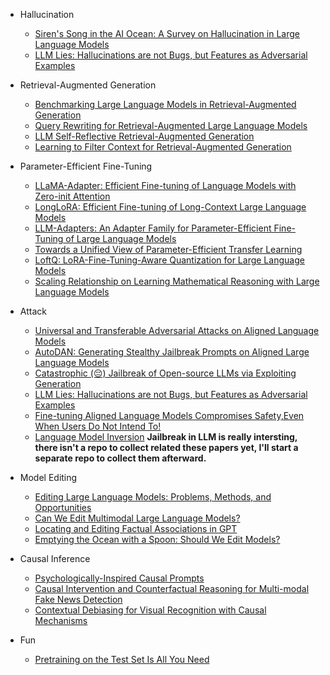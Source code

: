 - Hallucination
  - [Siren's Song in the AI Ocean: A Survey on Hallucination in Large Language Models](https://arxiv.org/pdf/2309.01219.pdf)
  - [LLM Lies: Hallucinations are not Bugs, but Features as Adversarial Examples](https://arxiv.org/pdf/2310.01469.pdf)

- Retrieval-Augmented Generation
  - [Benchmarking Large Language Models in Retrieval-Augmented Generation](https://arxiv.org/pdf/2309.01431.pdf)
  - [Query Rewriting for Retrieval-Augmented Large Language Models](https://arxiv.org/pdf/2305.14283.pdf)
  - [LLM Self-Reflective Retrieval-Augmented Generation](https://arxiv.org/pdf/2310.11511.pdf)
  - [Learning to Filter Context for Retrieval-Augmented Generation](https://arxiv.org/pdf/2311.08377.pdf)

- Parameter-Efficient Fine-Tuning
  - [LLaMA-Adapter: Efficient Fine-tuning of Language Models with Zero-init Attention](https://arxiv.org/pdf/2303.16199.pdf)
  - [LongLoRA: Efficient Fine-tuning of Long-Context Large Language Models](https://browse.arxiv.org/pdf/2309.12307.pdf)
  - [LLM-Adapters: An Adapter Family for Parameter-Efficient Fine-Tuning of Large Language Models](https://arxiv.org/pdf/2304.01933.pdf)
  - [Towards a Unified View of Parameter-Efficient Transfer Learning](https://arxiv.org/pdf/2110.04366.pdf)
  - [LoftQ: LoRA-Fine-Tuning-Aware Quantization for Large Language Models](https://arxiv.org/pdf/2310.08659.pdf)
  - [Scaling Relationship on Learning Mathematical Reasoning with Large Language Models](https://arxiv.org/pdf/2308.01825.pdf)

- Attack
  - [Universal and Transferable Adversarial Attacks on Aligned Language Models](https://arxiv.org/pdf/2307.15043.pdf)
  - [AutoDAN: Generating Stealthy Jailbreak Prompts on Aligned Large Language Models](https://arxiv.org/pdf/2310.04451.pdf)
  - [Catastrophic (😔) Jailbreak of Open-source LLMs via Exploiting Generation](https://arxiv.org/pdf/2310.06987.pdf)
  - [LLM Lies: Hallucinations are not Bugs, but Features as Adversarial Examples](https://arxiv.org/pdf/2310.01469.pdf)
  - [Fine-tuning Aligned Language Models Compromises Safety,Even When Users Do Not Intend To!](https://arxiv.org/pdf/2310.03693.pdf)
  - [Language Model Inversion](https://openreview.net/pdf?id=t9dWHpGkPj)
**Jailbreak in LLM is really intersting, there isn't a repo to collect related these papers yet, I'll start a separate repo to collect them afterward.**
- Model Editing
  - [Editing Large Language Models: Problems, Methods, and Opportunities](https://arxiv.org/pdf/2305.13172.pdf)
  - [Can We Edit Multimodal Large Language Models?](https://arxiv.org/pdf/2310.08475.pdf)
  - [Locating and Editing Factual Associations in GPT](https://arxiv.org/pdf/2202.05262.pdf)
  - [Emptying the Ocean with a Spoon: Should We Edit Models?](https://arxiv.org/pdf/2310.11958.pdf)
- Causal Inference
  - [Psychologically-Inspired Causal Prompts](https://arxiv.org/pdf/2305.01764.pdf)
  - [Causal Intervention and Counterfactual Reasoning for Multi-modal Fake News Detection](https://aclanthology.org/2023.acl-long.37.pdf)
  - [Contextual Debiasing for Visual Recognition with Causal Mechanisms](https://openaccess.thecvf.com/content/CVPR2022/papers/Liu_Contextual_Debiasing_for_Visual_Recognition_With_Causal_Mechanisms_CVPR_2022_paper.pdf)
- Fun
  - [Pretraining on the Test Set Is All You Need](https://arxiv.org/pdf/2309.08632.pdf)
